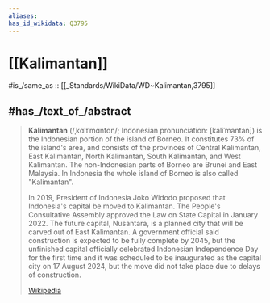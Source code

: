 ```yaml
---
aliases:
has_id_wikidata: Q3795
---
```


# [[Kalimantan]] 

#is_/same_as :: [[_Standards/WikiData/WD~Kalimantan,3795]] 

## #has_/text_of_/abstract 

> **Kalimantan** (/ˌkɑlɪˈmɑntɑn/; Indonesian pronunciation: [kaliˈmantan]) 
> is the Indonesian portion of the island of Borneo. 
> It constitutes 73% of the island's area, and consists of the provinces of Central Kalimantan, East Kalimantan, North Kalimantan, South Kalimantan, and West Kalimantan. 
> The non-Indonesian parts of Borneo are Brunei and East Malaysia. 
> In Indonesia the whole island of Borneo is also called "Kalimantan".
>
> In 2019, President of Indonesia Joko Widodo proposed that Indonesia's capital be moved to Kalimantan. The People's Consultative Assembly approved the Law on State Capital in January 2022. The future capital, Nusantara, is a planned city that will be carved out of East Kalimantan. A government official said construction is expected to be fully complete by 2045, but the unfinished capital officially celebrated Indonesian Independence Day for the first time and it was scheduled to be inaugurated as the capital city on 17 August 2024, but the move did not take place due to delays of construction.
>
> [Wikipedia](https://en.wikipedia.org/wiki/Kalimantan) 

